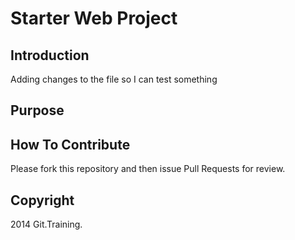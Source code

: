 # Starter Web Project

## Introduction
Adding changes to the file so I can test something

## Purpose

## How To Contribute

Please fork this repository and then issue Pull Requests for review.

## Copyright
2014 Git.Training.